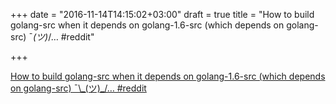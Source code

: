 +++
date = "2016-11-14T14:15:02+03:00"
draft = true
title = "How to build golang-src when it depends on golang-1.6-src (which depends on golang-src) ¯_(ツ)_/…  #reddit"

+++

<p><a href="https://t.co/jxPS2nBaLL">How to build golang-src when it depends on golang-1.6-src (which depends on golang-src) ¯\_(ツ)_/…  #reddit</a></p>
